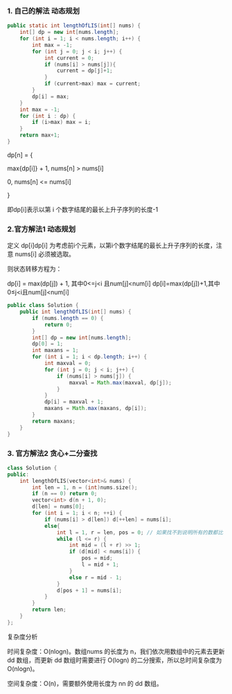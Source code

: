 ### 1. 自己的解法 动态规划

```java
public static int lengthOfLIS(int[] nums) {
    int[] dp = new int[nums.length];
    for (int i = 1; i < nums.length; i++) {
        int max = -1;
        for (int j = 0; j < i; j++) {
            int current = 0;
            if (nums[i] > nums[j]){
                current = dp[j]+1;
            }
            if (current>max) max = current;
        }
        dp[i] = max;
    }
    int max = -1;
    for (int i : dp) {
        if (i>max) max = i;
    }
    return max+1;
}
```

dp[n] = {

max{dp[i]} + 1, nums[n] > nums[i]

0, nums[n] <= nums[i]

}

即dp[i]表示以第 i 个数字结尾的最长上升子序列的长度-1

### 2.官方解法1 动态规划

定义 dp[i]dp[i] 为考虑前i个元素，以第i个数字结尾的最长上升子序列的长度，注意 nums[i] 必须被选取。

则状态转移方程为：

dp[i] = max(dp[j]) + 1, 其中0<=j<i 且num[j]<num[i]
dp[i]=max(dp[j])+1,其中0≤j<i且num[j]<num[i]

```java
public class Solution {
    public int lengthOfLIS(int[] nums) {
        if (nums.length == 0) {
            return 0;
        }
        int[] dp = new int[nums.length];
        dp[0] = 1;
        int maxans = 1;
        for (int i = 1; i < dp.length; i++) {
            int maxval = 0;
            for (int j = 0; j < i; j++) {
                if (nums[i] > nums[j]) {
                    maxval = Math.max(maxval, dp[j]);
                }
            }
            dp[i] = maxval + 1;
            maxans = Math.max(maxans, dp[i]);
        }
        return maxans;
    }
}
```

### 3. 官方解法2 贪心+二分查找



```c++
class Solution {
public:
    int lengthOfLIS(vector<int>& nums) {
        int len = 1, n = (int)nums.size();
        if (n == 0) return 0;
        vector<int> d(n + 1, 0);
        d[len] = nums[0];
        for (int i = 1; i < n; ++i) {
            if (nums[i] > d[len]) d[++len] = nums[i];
            else{
                int l = 1, r = len, pos = 0; // 如果找不到说明所有的数都比 nums[i] 大，此时要更新 d[1]，所以这里将 pos 设为 0
                while (l <= r) {
                    int mid = (l + r) >> 1;
                    if (d[mid] < nums[i]) {
                        pos = mid;
                        l = mid + 1;
                    }
                    else r = mid - 1;
                }
                d[pos + 1] = nums[i];
            }
        }
        return len;
    }
};
```

复杂度分析

时间复杂度：O(nlogn)。数组nums 的长度为 n，我们依次用数组中的元素去更新 dd 数组，而更新 dd 数组时需要进行 O(logn) 的二分搜索，所以总时间复杂度为 O(nlogn)。

空间复杂度：O(n)，需要额外使用长度为 nn 的 dd 数组。
